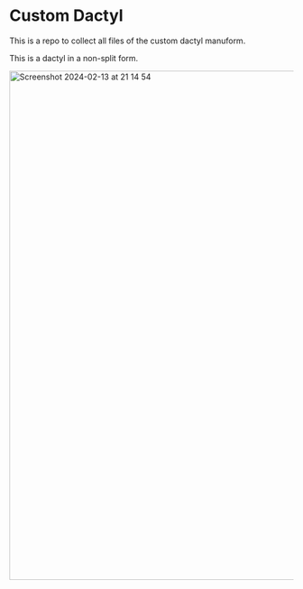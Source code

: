 # Custom Dactyl

This is a repo to collect all files of the custom dactyl manuform.

This is a dactyl in a non-split form.

<img width="903" alt="Screenshot 2024-02-13 at 21 14 54" src="https://github.com/a-wark/custom-dactyl/assets/45074790/f7d16f1e-dd42-4961-af94-dcdcc1b2da8f">

